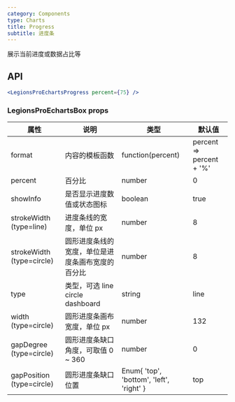 ```yaml
---
category: Components
type: Charts
title: Progress
subtitle: 进度条
---
```


展示当前进度或数据占比等

## API

```jsx
<LegionsProEchartsProgress percent={75} />
```

### LegionsProEchartsBox props

| 属性 | 说明 | 类型 | 默认值 |
| --- | --- | --- | --- |
| format | 内容的模板函数 | function(percent) | percent => percent + '%' |
| percent | 百分比 | number | 0 |
| showInfo | 是否显示进度数值或状态图标 |  boolean | true |
| strokeWidth (type=line) | 进度条线的宽度，单位 px |  number | 8 |
| strokeWidth (type=circle) | 圆形进度条线的宽度，单位是进度条画布宽度的百分比 |  number | 8 |
| type | 类型，可选 line circle dashboard |  string | line |
| width (type=circle) | 圆形进度条画布宽度，单位 px |  number | 132 |
| gapDegree (type=circle) | 圆形进度条缺口角度，可取值 0 ~ 360 |  number | 0 |
| gapPosition (type=circle) | 圆形进度条缺口位置 |  Enum{ 'top', 'bottom', 'left', 'right' } | top |
